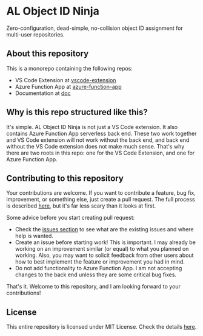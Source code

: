 # AL Object ID Ninja

Zero-configuration, dead-simple, no-collision object ID assignment for multi-user repositories.

## About this repository

This is a monorepo containing the following repos:
* VS Code Extension at [vscode-extension](./vscode-extension)
* Azure Function App at [azure-function-app](./azure-function-app)
* Documentation at [doc](./doc)

## Why is this repo structured like this?

It's simple. AL Object ID Ninja is not just a VS Code extension. It also contains Azure Function App
serverless back end. These two work together and VS Code extension will not work without the back end,
and back end without the VS Code extension does not make much sense. That's why there are two roots
in this repo: one for the VS Code Extension, and one for Azure Function App.

## Contributing to this repository

Your contributions are welcome. If you want to contribute a feature, bug fix, improvement, or something
else, just create a pull request. The full process is described [here](https://docs.github.com/en/github/collaborating-with-pull-requests),
but it's far less scary than it looks at first.

Some advice before you start creating pull request:
* Check the [issues section](issues) to see what are the existing issues and where help is wanted.
* Create an issue before starting work! This is important. I may already be working on an improvement
similar (or equal) to what you planned on working. Also, you may want to solicit feedback from other
users about how to best implement the feature or improvement you had in mind.
* Do not add functionality to Azure Function App. I am not accepting changes to the back end unless they
are some critical bug fixes.

That's it. Welcome to this repository, and I am looking forward to your contributions!

## License

This entire repository is licensed under MIT License. Check the details [here](LICENSE.md).
